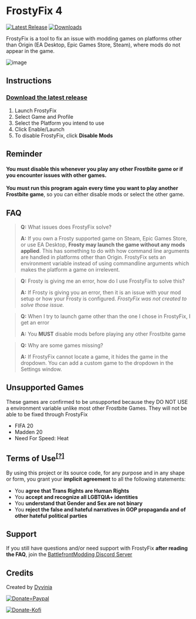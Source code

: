 # FrostyFix 4
[![Latest Release](https://img.shields.io/github/v/release/Dyvinia/FrostyFix?style=for-the-badge&color=blueviolet&label=Latest%20Release&cacheSeconds=3600)](https://github.com/Dyvinia/FrostyFix/releases/latest)
[![Downloads](https://img.shields.io/github/downloads/Dyvinia/FrostyFix/total?style=for-the-badge&color=blueviolet&label=Downloads&cacheSeconds=3600)](https://github.com/Dyvinia/FrostyFix/releases)

FrostyFix is a tool to fix an issue with modding games on platforms other than Origin (EA Desktop, Epic Games Store, Steam), where mods do not appear in the game.

![image](https://i.imgur.com/9m6QuVI.png)

## Instructions

### [Download the latest release](https://github.com/Dyvinia/FrostyFix/releases)

1. Launch FrostyFix
2. Select Game and Profile
3. Select the Platform you intend to use
4. Click Enable/Launch
5. To disable FrostyFix, click **Disable Mods**

## Reminder
#### **You must disable this whenever you play any other Frostbite game or if you encounter issues with other games.**
**You must run this program again every time you want to play another Frostbite game**, so you can either disable mods or select the other game.

## FAQ

> **Q:** What issues does FrostyFix solve?
> 
> **A:** If you own a Frosty supported game on Steam, Epic Games Store, or use EA Desktop, **Frosty may launch the game without any mods applied**. This has something to do with how command line arguments are handled in platforms other than Origin. FrostyFix sets an environment variable instead of using commandline arguments which makes the platform a game on irrelevent.

> **Q:** Frosty is giving me an error, how do I use FrostyFix to solve this?
> 
> **A:** If Frosty is giving you an error, then it is an issue with your mod setup or how your Frosty is configured. *FrostyFix was not created to solve those issue.*

> **Q:** When I try to launch game other than the one I chose in FrostyFix, I get an error
> 
> **A:** You **MUST** disable mods before playing any other Frostbite game 

> **Q:** Why are some games missing?
> 
> **A:** If FrostyFix cannot locate a game, it hides the game in the dropdown. You can add a custom game to the dropdown in the Settings window.

## Unsupported Games
These games are confirmed to be unsupported because they DO NOT USE a environment variable unlike most other Frostbite Games. They will not be able to be fixed through FrostyFix
- FIFA 20
- Madden 20
- Need For Speed: Heat

## Terms of Use<sup>[[?]](https://github.com/Dyvinia/stuff/blob/main/docs/terms-of-use.md)</sup>
By using this project or its source code, for any purpose and in any shape or form, you grant your **implicit agreement** to all the following statements:

- You **agree that Trans Rights are Human Rights** <img src="https://github.githubassets.com/images/icons/emoji/unicode/1f3f3-26a7.png" width="15"/>
- You **accept and recognize all LGBTQIA+ identities**
- You **understand that Gender and Sex are not binary**
- You **reject the false and hateful narratives in GOP propaganda and of other hateful political parties**

## Support
If you still have questions and/or need support with FrostyFix **after reading the FAQ**, join the [BattlefrontModding Discord Server](https://discord.gg/advqsyv)

## Credits
Created by [Dyvinia](https://twitter.com/Dyvinia)

[![Donate=Paypal](https://img.shields.io/badge/Donate-Paypal-informational?style=for-the-badge)](https://www.paypal.me/DulanaG)

[![Donate-Kofi](https://ko-fi.com/img/githubbutton_sm.svg)](https://ko-fi.com/J3J63UBHG)
